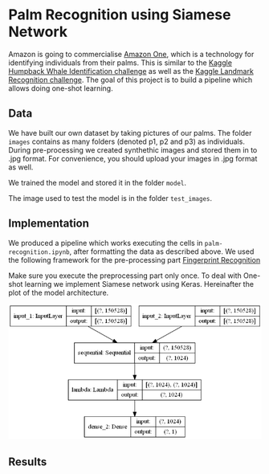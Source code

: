 # Palm Recognition using Siamese Network

Amazon is going to commercialise [Amazon One](https://www.theverge.com/2020/9/29/21493094/amazon-one-palm-recognition-hand-payments-amazon-go-store), which is a technology for identifying individuals from their palms. This is similar to the [Kaggle Humpback Whale Identification challenge](https://www.kaggle.com/c/humpback-whale-identification) as well as the [Kaggle Landmark Recognition challenge](https://www.kaggle.com/c/landmark-recognition-2020). The goal of this project is to build a pipeline which allows doing one-shot learning.


## Data
We have built our own dataset by taking pictures of our palms. The folder `images` contains as many folders (denoted p1, p2 and p3) as individuals.
During pre-processing we created synthethic images and stored them in to .jpg format. For convenience, you should upload your images in .jpg format as well.

We trained the model and stored it in the folder `model`.

The image used to test the model is in the folder `test_images`.

## Implementation

We produced a pipeline which works executing the cells in `palm-recognition.ipynb`, after formatting the data as described above. 
We used the following framework for the pre-processing part [Fingerprint Recognition](https://github.com/utsav-195/fingerprint-recognition-using-siamese-network-with-retraining)

Make sure you execute the preprocessing part only once.
To deal with One-shot learning we implement Siamese network using Keras. Hereinafter the plot of the model architecture.

![model_architecture](model_architecture.png)

## Results
